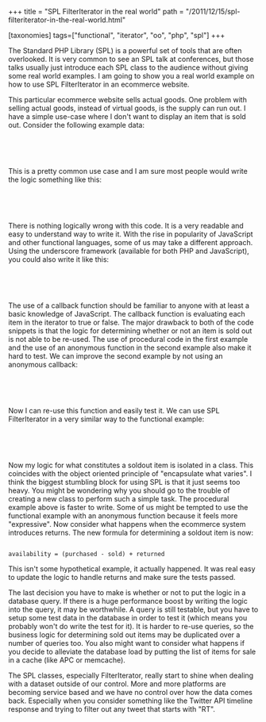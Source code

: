 +++
title = "SPL FilterIterator in the real world"
path = "/2011/12/15/spl-filteriterator-in-the-real-world.html"

[taxonomies]
tags=["functional", "iterator", "oo", "php", "spl"]
+++

The Standard PHP Library (SPL) is a powerful set of tools that are often overlooked. It is very common to see an SPL talk at conferences, but those talks usually just introduce each SPL class to the audience without giving some real world examples. I am going to show you a real world example on how to use SPL FilterIterator in an ecommerce website.
<!-- more -->
This particular ecommerce website sells actual goods. One problem with selling actual goods, instead of virtual goods, is the supply can run out. I have a simple use-case where I don't want to display an item that is sold out. Consider the following example data:

&nbsp;
<script src="https://gist.github.com/1483101.js?file=data.php"></script>
&nbsp;

This is a pretty common use case and I am sure most people would write the logic something like this:

&nbsp;
<script src="https://gist.github.com/1483101.js?file=procedural.php"></script>
&nbsp;


There is nothing logically wrong with this code. It is a very readable and easy to understand way to write it. With the rise in popularity of JavaScript and other functional languages, some of us may take a different approach. Using the underscore framework (available for both PHP and JavaScript), you could also write it like this:

&nbsp;
<script type="text/javascript" src="https://gist.github.com/1483101.js?file=functional.php"></script>
&nbsp;

The use of a callback function should be familiar to anyone with at least a basic knowledge of JavaScript. The callback function is evaluating each item in the iterator to true or false. The major drawback to both of the code snippets is that the logic for determining whether or not an item is sold out is not able to be re-used. The use of procedural code in the first example and the use of an anonymous function in the second example also make it hard to test. We can improve the second example by not using an anonymous callback:

&nbsp;
<script type="text/javascript" src="https://gist.github.com/1483101.js?file=functional2.php"></script>
&nbsp;

Now I can re-use this function and easily test it. We can use SPL FilterIterator in a very similar way to the functional example:

&nbsp;
<script src="https://gist.github.com/1483101.js?file=spl.php"></script>
&nbsp;

Now my logic for what constitutes a soldout item is isolated in a class. This coincides with the object oriented principle of "encapsulate what varies". I think the biggest stumbling block for using SPL is that it just seems too heavy. You might be wondering why you should go to the trouble of creating a new class to perform such a simple task. The procedural example above is faster to write. Some of us might be tempted to use the functional example with an anonymous function because it feels more "expressive". Now consider what happens when the ecommerce system introduces returns. The new formula for determining a soldout item is now:

<code>
availability = (purchased - sold) + returned
</code>

This isn't some hypothetical example, it actually happened. It was real easy to update the logic to handle returns and make sure the tests passed.

The last decision you have to make is whether or not to put the logic in a database query. If there is a huge performance boost by writing the logic into the query, it may be worthwhile. A query is still testable, but you have to setup some test data in the database in order to test it (which means you probably won't do write the test for it). It is harder to re-use queries, so the business logic for determining sold out items may be duplicated over a number of queries too. You also might want to consider what happens if you decide to alleviate the database load by putting the list of items for sale in a cache (like APC or memcache).

The SPL classes, especially FilterIterator, really start to shine when dealing with a dataset outside of our control. More and more platforms are becoming service based and we have no control over how the data comes back. Especially when you consider something like the Twitter API timeline response and trying to filter out any tweet that starts with "RT".
